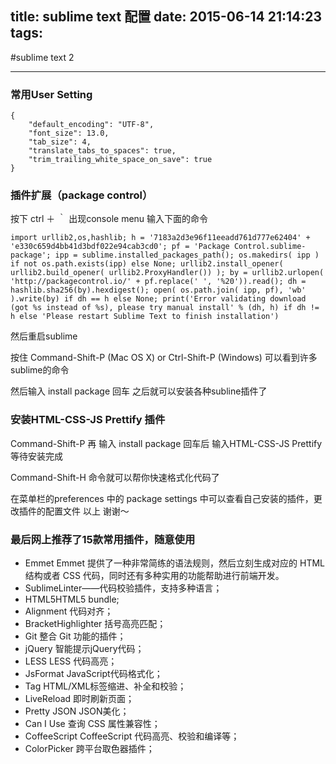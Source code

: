 title: sublime text 配置
date: 2015-06-14 21:14:23
tags:
---
#sublime text 2

***

###  常用User Setting

    {
        "default_encoding": "UTF-8",
        "font_size": 13.0,
        "tab_size": 4,
        "translate_tabs_to_spaces": true,
        "trim_trailing_white_space_on_save": true
    }


### 插件扩展（package control）

按下 ctrl ＋ ｀ 出现console menu
输入下面的命令

    import urllib2,os,hashlib; h = '7183a2d3e96f11eeadd761d777e62404' + 'e330c659d4bb41d3bdf022e94cab3cd0'; pf = 'Package Control.sublime-package'; ipp = sublime.installed_packages_path(); os.makedirs( ipp ) if not os.path.exists(ipp) else None; urllib2.install_opener( urllib2.build_opener( urllib2.ProxyHandler()) ); by = urllib2.urlopen( 'http://packagecontrol.io/' + pf.replace(' ', '%20')).read(); dh = hashlib.sha256(by).hexdigest(); open( os.path.join( ipp, pf), 'wb' ).write(by) if dh == h else None; print('Error validating download (got %s instead of %s), please try manual install' % (dh, h) if dh != h else 'Please restart Sublime Text to finish installation')

然后重启sublime

按住 Command-Shift-P (Mac OS X) or Ctrl-Shift-P (Windows) 可以看到许多sublime的命令

然后输入 install package 回车
之后就可以安装各种subline插件了
### 安装HTML-CSS-JS Prettify 插件
Command-Shift-P 再 输入 install package 回车后
输入HTML-CSS-JS Prettify 等待安装完成

Command-Shift-H 命令就可以帮你快速格式化代码了

在菜单栏的preferences 中的 package settings 中可以查看自己安装的插件，更改插件的配置文件
以上 谢谢～

### 最后网上推荐了15款常用插件，随意使用
* Emmet Emmet 提供了一种非常简练的语法规则，然后立刻生成对应的 HTML 结构或者 CSS 代码，同时还有多种实用的功能帮助进行前端开发。
* Sublime​Linter——代码校验插件，支持多种语言；
* HTML5HTML5 bundle;
* Alignment 代码对齐；
* Bracket​Highlighter 括号高亮匹配；
* Git 整合 Git 功能的插件；
* jQuery 智能提示jQuery代码；
* LESS LESS 代码高亮；
* Js​Format JavaScript代码格式化；
* Tag HTML/XML标签缩进、补全和校验；
* LiveReload 即时刷新页面；
* Pretty JSON JSON美化；
* Can I Use 查询 CSS 属性兼容性；
* Coffee​Script Coffee​Script 代码高亮、校验和编译等；
* Color​Picker 跨平台取色器插件；